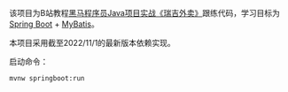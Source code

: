 该项目为B站教程[黑马程序员Java项目实战《瑞吉外卖》](https://www.bilibili.com/video/BV13a411q753/)跟练代码，学习目标为[Spring Boot](https://spring.io/projects/spring-boot) + [MyBatis](https://mybatis.net.cn/)。

本项目采用截至2022/11/1的最新版本依赖实现。

启动命令：

```bash
mvnw springboot:run
```